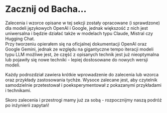 # Zacznij od Bacha...

Zalecenia i wzorce opisane w tej sekcji zostały opracowane (i sprawdzone) dla modeli językowych OpenAI i Google, jednak większość z nich jest uniwersalna i będzie działać także w modelach typu Claude, Mistral czy Hugging Chat. \
Przy tworzeniu opierałem się na oficjalnej dokumentacji OpenAI oraz Google Gemini, jednak ze względu na gigantyczne tempo iteracji modeli typu LLM możliwe jest, że część z opisanych technik jest już nieoptymalna lub pojawiły się nowe techniki - lepiej dostosowane do nowych wersji modeli.

Każdy podrozdział zawiera krótkie wprowadzenie do zalecenia lub wzorca oraz przykłady zastosowania tychże.
Wysoce zalecane jest, aby czytelnik samodzielnie przetestował i poeksperymentował z pokazanymi przykładami i technikami.

Skoro zalecenia i przestrogi mamy już za sobą - rozpocznijmy naszą podróż po inźynierii zapytań!